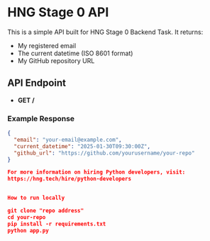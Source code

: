 # HNG Stage 0 API

This is a simple API built for HNG Stage 0 Backend Task. It returns:

- My registered email
- The current datetime (ISO 8601 format)
- My GitHub repository URL

## API Endpoint

- **GET /**

### Example Response

```json
{
  "email": "your-email@example.com",
  "current_datetime": "2025-01-30T09:30:00Z",
  "github_url": "https://github.com/yourusername/your-repo"
}

For more information on hiring Python developers, visit:
https://hng.tech/hire/python-developers


How to run locally

git clone "repo address"
cd your-repo
pip install -r requirements.txt
python app.py
```
